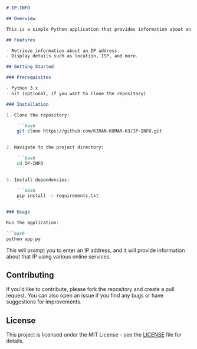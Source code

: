 

```markdown
# IP-INFO

## Overview

This is a simple Python application that provides information about an IP address using various online services.

## Features

- Retrieve information about an IP address.
- Display details such as location, ISP, and more.

## Getting Started

### Prerequisites

- Python 3.x
- Git (optional, if you want to clone the repository)

### Installation

1. Clone the repository:

    ```bash
    git clone https://github.com/KIRAN-KUMAR-K3/IP-INFO.git
    ```

2. Navigate to the project directory:

    ```bash
    cd IP-INFO
    ```

3. Install dependencies:

    ```bash
    pip install -r requirements.txt
    ```

### Usage

Run the application:

```bash
python app.py
```

This will prompt you to enter an IP address, and it will provide information about that IP using various online services.

## Contributing

If you'd like to contribute, please fork the repository and create a pull request. You can also open an issue if you find any bugs or have suggestions for improvements.

## License

This project is licensed under the MIT License - see the [LICENSE](https://github.com/KIRAN-KUMAR-K3/IP-INFO.git) file for details.

